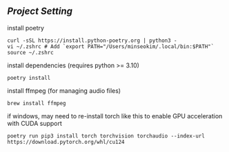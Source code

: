 ## _Project Setting_

install poetry

```shell
curl -sSL https://install.python-poetry.org | python3 -
vi ~/.zshrc # Add `export PATH="/Users/minseokim/.local/bin:$PATH"`
source ~/.zshrc
```

install dependencies (requires python >= 3.10)
```shell
poetry install
```

install ffmpeg (for managing audio files)
```shell
brew install ffmpeg
```

if windows, may need to re-install torch like this to enable GPU acceleration with CUDA support
```
poetry run pip3 install torch torchvision torchaudio --index-url https://download.pytorch.org/whl/cu124
```
